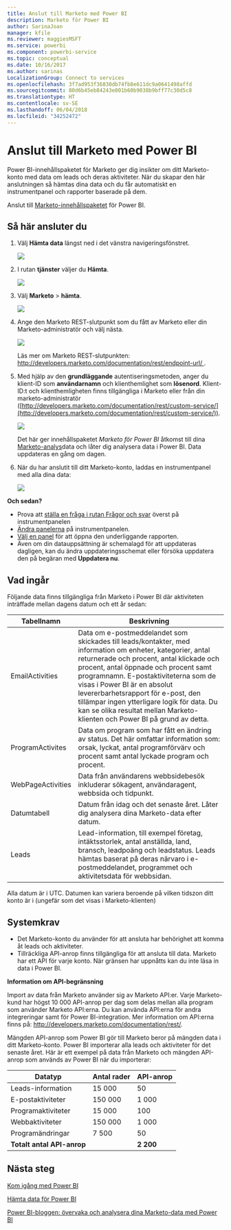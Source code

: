 ```yaml
---
title: Anslut till Marketo med Power BI
description: Marketo för Power BI
author: SarinaJoan
manager: kfile
ms.reviewer: maggiesMSFT
ms.service: powerbi
ms.component: powerbi-service
ms.topic: conceptual
ms.date: 10/16/2017
ms.author: sarinas
LocalizationGroup: Connect to services
ms.openlocfilehash: 3f7ad953f36830db74fb8e611dc9a0641498affd
ms.sourcegitcommit: 80d6b45eb84243e801b60b9038b9bff77c30d5c8
ms.translationtype: HT
ms.contentlocale: sv-SE
ms.lasthandoff: 06/04/2018
ms.locfileid: "34252472"
---
```

# <a name="connect-to-marketo-with-power-bi"></a>Anslut till Marketo med Power BI
Power BI-innehållspaketet för Marketo ger dig insikter om ditt Marketo-konto med data om leads och deras aktiviteter. När du skapar den här anslutningen så hämtas dina data och du får automatiskt en instrumentpanel och rapporter baserade på dem.

Anslut till [Marketo-innehållspaketet](https://app.powerbi.com/getdata/services/marketo) för Power BI.

## <a name="how-to-connect"></a>Så här ansluter du
1. Välj **Hämta data** längst ned i det vänstra navigeringsfönstret.
   
   ![](media/service-connect-to-marketo/pbi_getdata.png)
2. I rutan **tjänster** väljer du **Hämta**.
   
   ![](media/service-connect-to-marketo/pbi_getservices.png) 
3. Välj **Marketo** \> **hämta**.
   
   ![](media/service-connect-to-marketo/marketo.png)
4. Ange den Marketo REST-slutpunkt som du fått av Marketo eller din Marketo-administratör och välj nästa.
   
   ![](media/service-connect-to-marketo/pbi_marketoconnect.png)
   
   Läs mer om Marketo REST-slutpunkten: [http://developers.marketo.com/documentation/rest/endpoint-url/ ](http://developers.marketo.com/documentation/rest/endpoint-url/).
5. Med hjälp av den **grundläggande** autentiseringsmetoden, anger du klient-ID som **användarnamn** och klienthemlighet som **lösenord**. Klient-ID:t och klienthemligheten finns tillgängliga i Marketo eller från din marketo-administratör ([http://developers.marketo.com/documentation/rest/custom-service/](http://developers.marketo.com/documentation/rest/custom-service/)). 
   
   ![](media/service-connect-to-marketo/pbi_marketosignin.png)
   
   Det här ger innehållspaketet *Marketo för Power BI* åtkomst till dina [Marketo-analys](https://powerbi.microsoft.com/integrations/marketo)data och låter dig analysera data i Power BI. Data uppdateras en gång om dagen.
6. När du har anslutit till ditt Marketo-konto, laddas en instrumentpanel med alla dina data:
   
   ![](media/service-connect-to-marketo/pbi_marketodash.png)

**Och sedan?**

* Prova att [ställa en fråga i rutan Frågor och svar](power-bi-q-and-a.md) överst på instrumentpanelen
* [Ändra panelerna](service-dashboard-edit-tile.md) på instrumentpanelen.
* [Välj en panel](service-dashboard-tiles.md) för att öppna den underliggande rapporten.
* Även om din datauppsättning är schemalagd för att uppdateras dagligen, kan du ändra uppdateringsschemat eller försöka uppdatera den på begäran med **Uppdatera nu**.

## <a name="whats-included"></a>Vad ingår
Följande data finns tillgängliga från Marketo i Power BI där aktiviteten inträffade mellan dagens datum och ett år sedan:

| Tabellnamn | Beskrivning |
| --- | --- |
| EmailActivities |Data om e-postmeddelandet som skickades till leads/kontakter, med information om enheter, kategorier, antal returnerade och procent, antal klickade och procent, antal öppnade och procent samt programnamn. E-postaktiviteterna som de visas i Power BI är en absolut levererbarhetsrapport för e-post, den tillämpar ingen ytterligare logik för data. Du kan se olika resultat mellan Marketo-klienten och Power BI på grund av detta. |
| ProgramActivites |Data om program som har fått en ändring av status. Det här omfattar information som: orsak, lyckat, antal programförvärv och procent samt antal lyckade program och procent. |
| WebPageActivities |Data från användarens webbsidebesök inkluderar sökagent, användaragent, webbsida och tidpunkt. |
| Datumtabell |Datum från idag och det senaste året.  Låter dig analysera dina Marketo-data efter datum. |
| Leads |Lead-information, till exempel företag, intäktsstorlek, antal anställda, land, bransch, leadpoäng och leadstatus. Leads hämtas baserat på deras närvaro i e-postmeddelandet, programmet och aktivitetsdata för webbsidan. |

Alla datum är i UTC. Datumen kan variera beroende på vilken tidszon ditt konto är i (ungefär som det visas i Marketo-klienten)

## <a name="system-requirements"></a>Systemkrav
* Det Marketo-konto du använder för att ansluta har behörighet att komma åt leads och aktiviteter.
* Tillräckliga API-anrop finns tillgängliga för att ansluta till data.  Marketo har ett API för varje konto.  När gränsen har uppnåtts kan du inte läsa in data i Power BI. 

**Information om API-begränsning**

Import av data från Marketo använder sig av Marketo API:er. Varje Marketo-kund har högst 10 000 API-anrop per dag som delas mellan alla program som använder Marketo API:erna. Du kan använda API:erna för andra integreringar samt för Power BI-integration. Mer information om API:erna finns på: <http://developers.marketo.com/documentation/rest/>.

Mängden API-anrop som Power BI gör till Marketo beror på mängden data i ditt Marketo-konto. Power BI importerar alla leads och aktiviteter för det senaste året. Här är ett exempel på data från Marketo och mängden API-anrop som används av Power BI när du importerar:  

| Datatyp | Antal rader | API-anrop |
| --- | --- | --- |
| Leads-information |15 000 |50 |
| E-postaktiviteter |150 000 |1 000 |
| Programaktiviteter |15 000 |100 |
| Webbaktiviteter |150 000 |1 000 |
| Programändringar |7 500 |50 |
| **Totalt antal API-anrop** | |**2 200** |

## <a name="next-steps"></a>Nästa steg
[Kom igång med Power BI](service-get-started.md)

[Hämta data för Power BI](service-get-data.md)

[Power BI-bloggen: övervaka och analysera dina Marketo-data med Power BI](http://blogs.msdn.com/b/powerbi/archive/2015/03/19/monitor-and-analyze-your-marketo-data-with-power-bi.aspx)

